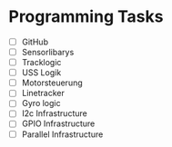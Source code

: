 # Programming Tasks
- [ ] GitHub
- [ ] Sensorlibarys
- [ ] Tracklogic
- [ ] USS Logik
- [ ] Motorsteuerung
- [ ] Linetracker
- [ ] Gyro logic
- [ ] I2c Infrastructure
- [ ] GPIO Infrastructure
- [ ] Parallel Infrastructure
